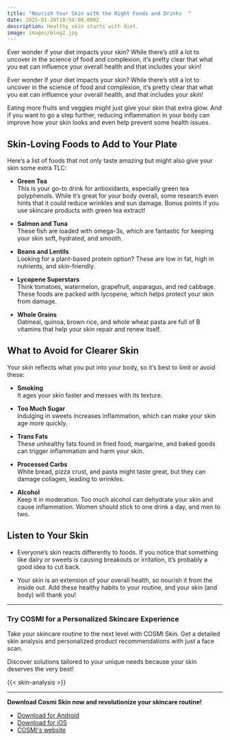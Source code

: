 ```yaml
---
title: "Nourish Your Skin with the Right Foods and Drinks  "
date: 2025-01-20T18:54:00.000Z
description: Healthy skin starts with diet.
image: images/blog2.jpg
---
```

Ever wonder if your diet impacts your skin? While there’s still a lot to uncover in the science of food and complexion, it’s pretty clear that what you eat can influence your overall health and that includes your skin!  

Ever wonder if your diet impacts your skin? While there’s still a lot to uncover in the science of food and complexion, it’s pretty clear that what you eat can influence your overall health, and that includes your skin!

Eating more fruits and veggies might just give your skin that extra glow. And if you want to go a step further, reducing inflammation in your body can improve how your skin looks and even help prevent some health issues.


## Skin-Loving Foods to Add to Your Plate  

Here’s a list of foods that not only taste amazing but might also give your skin some extra TLC:  

- **Green Tea**  
  This is your go-to drink for antioxidants, especially green tea polyphenols. While it’s great for your body overall, some research even hints that it could reduce wrinkles and sun damage. Bonus points if you use skincare products with green tea extract!  

- **Salmon and Tuna**  
  These fish are loaded with omega-3s, which are fantastic for keeping your skin soft, hydrated, and smooth.  

- **Beans and Lentils**  
  Looking for a plant-based protein option? These are low in fat, high in nutrients, and skin-friendly.  

- **Lycopene Superstars**  
  Think tomatoes, watermelon, grapefruit, asparagus, and red cabbage. These foods are packed with lycopene, which helps protect your skin from damage.  

- **Whole Grains**  
  Oatmeal, quinoa, brown rice, and whole wheat pasta are full of B vitamins that help your skin repair and renew itself.  

## What to Avoid for Clearer Skin  

Your skin reflects what you put into your body, so it’s best to limit or avoid these:  

- **Smoking**  
  It ages your skin faster and messes with its texture.  

- **Too Much Sugar**  
  Indulging in sweets increases inflammation, which can make your skin age more quickly.  

- **Trans Fats**  
  These unhealthy fats found in fried food, margarine, and baked goods can trigger inflammation and harm your skin.  

- **Processed Carbs**  
  White bread, pizza crust, and pasta might taste great, but they can damage collagen, leading to wrinkles.  

- **Alcohol**  
  Keep it in moderation. Too much alcohol can dehydrate your skin and cause inflammation. Women should stick to one drink a day, and men to two.  

## Listen to Your Skin  

- Everyone’s skin reacts differently to foods. If you notice that something like dairy or sweets is causing breakouts or irritation, it’s probably a good idea to cut back.  

- Your skin is an extension of your overall health, so nourish it from the inside out. Add these healthy habits to your routine, and your skin (and body) will thank you!  
---

### Try COSMI for a Personalized Skincare Experience  

Take your skincare routine to the next level with COSMI Skin. Get a detailed skin analysis and personalized product recommendations with just a face scan.  

Discover solutions tailored to your unique needs because your skin deserves the very best!  

{{< skin-analysis >}}

---
**Download Cosmi Skin now and revolutionize your skincare routine!**  
- [Download for Android](https://play.google.com/store/apps/details?id=com.taic.cosmi&hl=en)  
- [Download for iOS](https://apps.apple.com/us/app/cosmi-become-attractive/id6737167960)  
- [COSMI's website](https://www.cosmi.skin/)  









